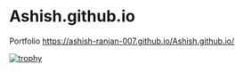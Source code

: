 # Ashish.github.io
Portfolio
https://ashish-ranjan-007.github.io/Ashish.github.io/

[![trophy](https://github-profile-trophy.vercel.app/?username=Ashish-Ranjan-007)](https://github.com/ryo-ma/github-profile-trophy)

